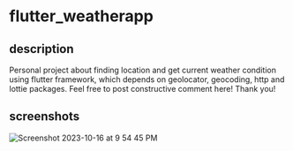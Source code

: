 # flutter_weatherapp

## description
Personal project about finding location and get current weather condition using flutter framework, which depends on geolocator, geocoding, http and lottie packages.
Feel free to post constructive comment here! Thank you!

## screenshots

![Screenshot 2023-10-16 at 9 54 45 PM](https://github.com/azrishaharin/flutter_weatherapp/assets/68407352/1b11caeb-e429-498f-809a-33567c68921b)

